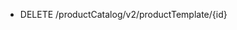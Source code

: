 <!--
    ATTENTION: This file was generated via gradle!
               Do NOT manually edit this file! Any such changes will be overwritten!
-->

* DELETE /productCatalog/v2/productTemplate/{id}
